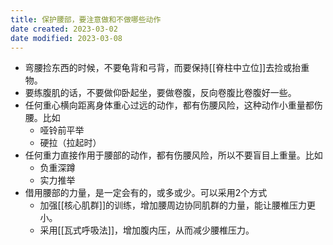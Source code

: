 ```yaml
---
title: 保护腰部，要注意做和不做哪些动作
date created: 2023-03-02
date modified: 2023-03-08
---
```

- 弯腰捡东西的时候，不要龟背和弓背，而要保持[[脊柱中立位]]去捡或抬重物。
- 要练腹肌的话，不要做仰卧起坐，要做卷腹，反向卷腹比卷腹好一些。
- 任何重心横向距离身体重心过远的动作，都有伤腰风险，这种动作小重量都伤腰。比如
	- 哑铃前平举
	- 硬拉（拉起时）
- 任何重力直接作用于腰部的动作，都有伤腰风险，所以不要盲目上重量。比如
	- 负重深蹲
	- 实力推举
- 借用腰部的力量，是一定会有的，或多或少。可以采用2个方式
	- 加强[[核心肌群]]的训练，增加腰周边协同肌群的力量，能让腰椎压力更小。
	- 采用[[瓦式呼吸法]]，增加腹内压，从而减少腰椎压力。
